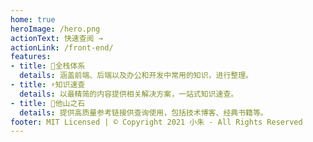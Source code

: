 ```yaml
---
home: true
heroImage: /hero.png
actionText: 快速查阅 →
actionLink: /front-end/
features:
- title: 💯全栈体系
  details: 涵盖前端、后端以及办公和开发中常用的知识，进行整理。
- title: ⚡️知识速查
  details: 以最精简的内容提供相关解决方案，一站式知识速查。
- title: 🌈他山之石
  details: 提供高质量参考链接供查询使用，包括技术博客、经典书籍等。
footer: MIT Licensed | © Copyright 2021 小朱 - All Rights Reserved
---
```

